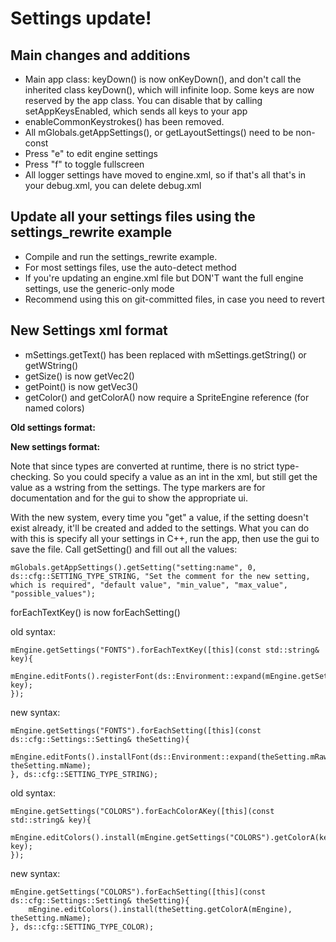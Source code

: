 Settings update!
==================


Main changes and additions
--------------------------

* Main app class: keyDown() is now onKeyDown(), and don't call the inherited class keyDown(), which will infinite loop. Some keys are now reserved by the app class. You can disable that by calling setAppKeysEnabled, which sends all keys to your app
* enableCommonKeystrokes() has been removed. 
* All mGlobals.getAppSettings(), or getLayoutSettings() need to be non-const
* Press "e" to edit engine settings
* Press "f" to toggle fullscreen
* All logger settings have moved to engine.xml, so if that's all that's in your debug.xml, you can delete debug.xml


Update all your settings files using the settings_rewrite example
-----------------------------------------------------------------

* Compile and run the settings_rewrite example.
* For most settings files, use the auto-detect method
* If you're updating an engine.xml file but DON'T want the full engine settings, use the generic-only mode
* Recommend using this on git-committed files, in case you need to revert


New Settings xml format
-----------------------

* mSettings.getText() has been replaced with mSettings.getString() or getWString()
* getSize() is now getVec2()
* getPoint() is now getVec3()
* getColor() and getColorA() now require a SpriteEngine reference (for named colors)

**Old settings format:**
    <text name="some:setting" value="the_actual_thing" />
	<text name="some:bool_setting" value="true" />
	<color name="some:color_setting" r="25" g="14" b="123" />
	<size name="some:vec2_setting" x="123" y="456" />
	<rect name="some:rectangle" l="123" t="0" r="456" b="789" />
	
**New settings format:**
	<setting name="A GUI-only Display Header" value="" type="section_header" />
	<setting name="some:setting" value="the actual thing" type="string" comment="This can explain what the setting does" />
	<setting name="some:bool_setting" value="true" type="bool" comment="Types are converted at runtime" />
	<setting name="some:color_setting" value="pink" type="color" comment="Colors can be names" />
	<setting name="some:color_setting" value="#ffff8c8c" type="color" comment="Or colors can be hex values" />
	<setting name="some:vec2" value="123, 456" type="vec2" comment="Vectors are comma separated with a space" />
	<setting name="some:vec3" value="123, 456, 789" type="vec3" comment="The space between values is important" />
	<setting name="some:rect" value="0, 0, 1920, 1080" type="vec3" comment="Rectangles are always L, T, W, H" />	
	<setting name="Number Values" value="" type="section_header" />
	<setting name="some:float" value="0.1" type="float" comment="Float, int, and double can have min/max values" min_value="0.0" max_value="1.0" />
	<setting name="some:double" value="0.1" type="double" comment="There are also default values, which are for convenience in the gui" min_value="0.0" max_value="1.0" default="0.1"/>
	<setting name="some:int" value="123" type="int" comment="int's are rounded to the nearest value" min_value="0.0" max_value="0" default="1000"/>
	<setting name="some:multi_select" value="choice A" type="string" comment="Seting a list of possible values for multi-select in the gui" possibles="choice A, choice B, choice C" default="choice A"/>
	
Note that since types are converted at runtime, there is no strict type-checking. So you could specify a value as an int in the xml, but still get the value as a wstring from the settings. The type markers are for documentation and for the gui to show the appropriate ui.

With the new system, every time you "get" a value, if the setting doesn't exist already, it'll be created and added to the settings. What you can do with this is specify all your settings in C++, run the app, then use the gui to save the file. Call getSetting() and fill out all the values:

    mGlobals.getAppSettings().getSetting("setting:name", 0, ds::cfg::SETTING_TYPE_STRING, "Set the comment for the new setting, which is required", "default value", "min_value", "max_value", "possible_values");



forEachTextKey() is now forEachSetting()

old syntax:

    mEngine.getSettings("FONTS").forEachTextKey([this](const std::string& key){
        mEngine.editFonts().registerFont(ds::Environment::expand(mEngine.getSettings("FONTS").getText(key)), key);
    });

new syntax:

    mEngine.getSettings("FONTS").forEachSetting([this](const ds::cfg::Settings::Setting& theSetting){
        mEngine.editFonts().installFont(ds::Environment::expand(theSetting.mRawValue), theSetting.mName);
    }, ds::cfg::SETTING_TYPE_STRING);
	
	
old syntax:

    mEngine.getSettings("COLORS").forEachColorAKey([this](const std::string& key){
        mEngine.editColors().install(mEngine.getSettings("COLORS").getColorA(key), key);
    });
	
new syntax:

    mEngine.getSettings("COLORS").forEachSetting([this](const ds::cfg::Settings::Setting& theSetting){
        mEngine.editColors().install(theSetting.getColorA(mEngine), theSetting.mName);
    }, ds::cfg::SETTING_TYPE_COLOR);
